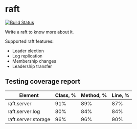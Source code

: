 # raft

[![Build Status](https://travis-ci.com/ylgrgyq/raft.svg?branch=master)](https://travis-ci.com/ylgrgyq/raft)

Write a raft to know more about it.

Supported raft features:
- Leader election
- Log replication
- Membership changes
- Leadership transfer

## Testing coverage report

Element | Class, % | Method, % | Line, % 
------- | -------- | --------- | ----------
raft.server	| 91% | 89% | 87% 
raft.server.log | 80% |	84% | 84% 
raft.server.storage	 | 96% |	96%  |	90% 

